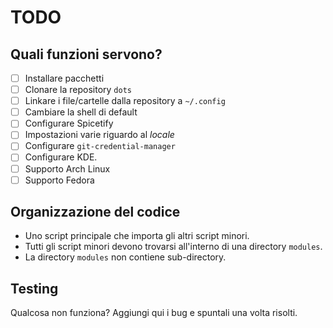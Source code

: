 # TODO

## Quali funzioni servono?
- [ ] Installare pacchetti
- [ ] Clonare la repository `dots`
- [ ] Linkare i file/cartelle dalla repository a `~/.config`
- [ ] Cambiare la shell di default
- [ ] Configurare Spicetify
- [ ] Impostazioni varie riguardo al *locale*
- [ ] Configurare `git-credential-manager`
- [ ] Configurare KDE.
- [ ] Supporto Arch Linux
- [ ] Supporto Fedora

## Organizzazione del codice
- Uno script principale che importa gli altri script minori.
- Tutti gli script minori devono trovarsi all'interno di una directory `modules`.
- La directory `modules` non contiene sub-directory.

## Testing
Qualcosa non funziona? Aggiungi qui i bug e spuntali una volta risolti.
